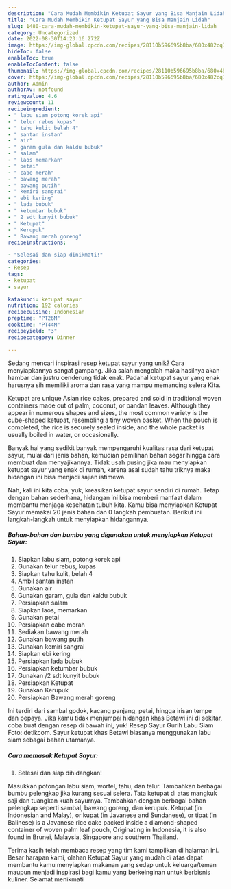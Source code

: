 ```yaml
---
description: "Cara Mudah Membikin Ketupat Sayur yang Bisa Manjain Lidah"
title: "Cara Mudah Membikin Ketupat Sayur yang Bisa Manjain Lidah"
slug: 1480-cara-mudah-membikin-ketupat-sayur-yang-bisa-manjain-lidah
category: Uncategorized
date: 2022-08-30T14:23:16.272Z
image: https://img-global.cpcdn.com/recipes/28110b596695b8ba/680x482cq70/ketupat-sayur-foto-resep-utama.jpg
hideToc: false
enableToc: true
enableTocContent: false
thumbnail: https://img-global.cpcdn.com/recipes/28110b596695b8ba/680x482cq70/ketupat-sayur-foto-resep-utama.jpg
cover: https://img-global.cpcdn.com/recipes/28110b596695b8ba/680x482cq70/ketupat-sayur-foto-resep-utama.jpg
author: Admin
authorAv: notfound
ratingvalue: 4.6
reviewcount: 11
recipeingredient:
- " labu siam potong korek api"
- " telur rebus kupas"
- " tahu kulit belah 4"
- " santan instan"
- " air"
- " garam gula dan kaldu bubuk"
- " salam"
- " laos memarkan"
- " petai"
- " cabe merah"
- " bawang merah"
- " bawang putih"
- " kemiri sangrai"
- " ebi kering"
- " lada bubuk"
- " ketumbar bubuk"
- " 2 sdt kunyit bubuk"
- " Ketupat"
- " Kerupuk"
- " Bawang merah goreng"
recipeinstructions:

- "Selesai dan siap dinikmati!"
categories:
- Resep
tags:
- ketupat
- sayur

katakunci: ketupat sayur 
nutrition: 192 calories
recipecuisine: Indonesian
preptime: "PT26M"
cooktime: "PT44M"
recipeyield: "3"
recipecategory: Dinner

---
```





Sedang mencari inspirasi resep ketupat sayur yang unik? Cara menyiapkannya sangat gampang. Jika salah mengolah maka hasilnya akan hambar dan justru cenderung tidak enak. Padahal ketupat sayur yang enak harusnya sih memiliki aroma dan rasa yang mampu memancing selera Kita.





Ketupat are unique Asian rice cakes, prepared and sold in traditional woven containers made out of palm, coconut, or pandan leaves. Although they appear in numerous shapes and sizes, the most common variety is the cube-shaped ketupat, resembling a tiny woven basket. When the pouch is completed, the rice is securely sealed inside, and the whole packet is usually boiled in water, or occasionally.

Banyak hal yang sedikit banyak mempengaruhi kualitas rasa dari ketupat sayur, mulai dari jenis bahan, kemudian pemilihan bahan segar hingga cara membuat dan menyajikannya. Tidak usah pusing jika mau menyiapkan ketupat sayur yang enak di rumah, karena asal sudah tahu triknya maka hidangan ini bisa menjadi sajian istimewa.






Nah, kali ini kita coba, yuk, kreasikan ketupat sayur sendiri di rumah. Tetap dengan bahan sederhana, hidangan ini bisa memberi manfaat dalam membantu menjaga kesehatan tubuh kita. Kamu bisa menyiapkan Ketupat Sayur memakai 20 jenis bahan dan 0 langkah pembuatan. Berikut ini langkah-langkah untuk menyiapkan hidangannya.

<!--inarticleads1-->

##### Bahan-bahan dan bumbu yang digunakan untuk menyiapkan Ketupat Sayur:

1. Siapkan  labu siam, potong korek api
1. Gunakan  telur rebus, kupas
1. Siapkan  tahu kulit, belah 4
1. Ambil  santan instan
1. Gunakan  air
1. Gunakan  garam, gula dan kaldu bubuk
1. Persiapkan  salam
1. Siapkan  laos, memarkan
1. Gunakan  petai
1. Persiapkan  cabe merah
1. Sediakan  bawang merah
1. Gunakan  bawang putih
1. Gunakan  kemiri sangrai
1. Siapkan  ebi kering
1. Persiapkan  lada bubuk
1. Persiapkan  ketumbar bubuk
1. Gunakan  /2 sdt kunyit bubuk
1. Persiapkan  Ketupat
1. Gunakan  Kerupuk
1. Persiapkan  Bawang merah goreng


Ini terdiri dari sambal godok, kacang panjang, petai, hingga irisan tempe dan pepaya. Jika kamu tidak menjumpai hidangan khas Betawi ini di sekitar, coba buat dengan resep di bawah ini, yuk! Resep Sayur Gurih Labu Siam Foto: detikcom. Sayur ketupat khas Betawi biasanya menggunakan labu siam sebagai bahan utamanya. 

<!--inarticleads2-->

##### Cara memasak Ketupat Sayur:


1. Selesai dan siap dihidangkan!

Masukkan potongan labu siam, wortel, tahu, dan telur. Tambahkan berbagai bumbu pelengkap jika kurang sesuai selera. Tata ketupat di atas mangkuk saji dan tuangkan kuah sayurnya. Tambahkan dengan berbagai bahan pelengkap seperti sambal, bawang goreng, dan kerupuk. Ketupat (in Indonesian and Malay), or kupat (in Javanese and Sundanese), or tipat (in Balinese) is a Javanese rice cake packed inside a diamond-shaped container of woven palm leaf pouch, Originating in Indonesia, it is also found in Brunei, Malaysia, Singapore and southern Thailand. 

Terima kasih telah membaca resep yang tim kami tampilkan di halaman ini. Besar harapan kami, olahan Ketupat Sayur yang mudah di atas dapat membantu kamu menyiapkan makanan yang sedap untuk keluarga/teman maupun menjadi inspirasi bagi kamu yang berkeinginan untuk berbisnis kuliner. Selamat menikmati
